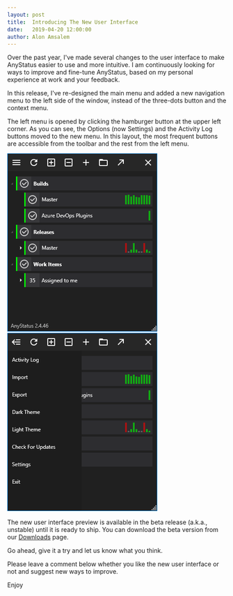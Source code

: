 ```yaml
---
layout: post
title:  Introducing The New User Interface
date:   2019-04-20 12:00:00
author: Alon Amsalem
---
```


Over the past year, I've made several changes to the user interface to make AnyStatus easier to use and more intuitive.
I am continuously looking for ways to improve and fine-tune AnyStatus, based on my personal experience at work and your feedback.

In this release, I've re-designed the main menu and added a new navigation menu to the left side of the window, instead of the three-dots button and the context menu.

The left menu is opened by clicking the hamburger button at the upper left corner.
As you can see, the Options (now Settings) and the Activity Log buttons moved to the new menu.
In this layout, the most frequent buttons are accessible from the toolbar and the rest from the left menu.

<div class="row">
    <div class="col-md-4"><img src="/assets/images/screenshots/anystatus-2.4.46-azure-devops.png"/></div>
    <div class="col-md-4"><img src="/assets/images/screenshots/anystatus-2.4.46-azure-devops-left-menu.png"/></div>
</div>

<p></p>

The new user interface preview is available in the beta release (a.k.a., unstable) until it is ready to ship.
You can download the beta version from our [Downloads](/downloads) page.

Go ahead, give it a try and let us know what you think.

Please leave a comment below whether you like the new user interface or not and suggest new ways to improve.

Enjoy
